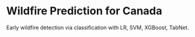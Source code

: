 # Wildfire Prediction for Canada

 Early wildfire detection via classification with LR, SVM, XGBoost, TabNet.